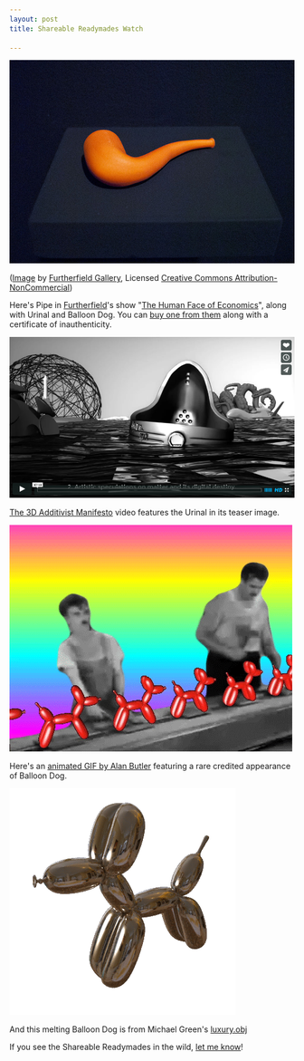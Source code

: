 ```yaml
---
layout: post
title: Shareable Readymades Watch

---
```


![Pipe](/assets/2015/pipe-at-ff.jpg)

([Image](https://www.flickr.com/photos/http_gallery/22348354511/in/album-72157659703440068/) by [Furtherfield Gallery](https://www.flickr.com/photos/http_gallery/), Licensed [Creative Commons Attribution-NonCommercial](https://creativecommons.org/licenses/by-nc/2.0/))


Here's Pipe in [Furtherfield](http://furtherfield.org/)'s show "[The Human Face of Economics](http://furtherfield.org/programmes/exhibition/human-face-cryptoeconomies)", along with Urinal and Balloon Dog. You can [buy one from them](http://www.furtherfield.org/artdatamoney/shareablereadymades/) along with a certificate of inauthenticity.

![The 3D Additivist Manifesto](/assets/2015/3d-additivist-manifesto-video.png)

[The 3D Additivist Manifesto](http://additivism.org/manifesto) video features the Urinal in its teaser image.

![Modern Times](/assets/2015/modern-times-ballon-dog.gif)

Here's an [animated GIF by Alan Butler](http://movingthestill.tumblr.com/post/34416204023/title-modern-times-artist-alan-butler) featuring a rare credited appearance of Balloon Dog.

![Melting Balloon Dog](/assets/2015/melting-balloon-dog.gif)

And this melting Balloon Dog is from Michael Green's [luxury.obj](http://luxuryobj.tumblr.com/post/95388265108/sold-for-20250-to-alex-bland)

If you see the Shareable Readymades in the wild, [let me know](/about/)!